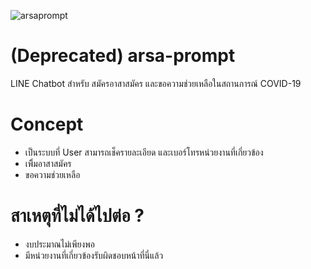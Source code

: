 ![arsaprompt](https://firebasestorage.googleapis.com/v0/b/arsa-prompt-offical.appspot.com/o/landing.png?alt=media&token=16cc9edb-e849-4688-aa7f-3699d2b354e9)

# (Deprecated) arsa-prompt
LINE Chatbot สำหรับ สมัครอาสาสมัคร และขอความช่วยเหลือในสถานการณ์ COVID-19

# Concept
- เป็นระบบที่ User สามารถเช็ครายละเอียด และเบอร์โทรหน่วยงานที่เกี่ยวข้อง
- เพิิ่มอาสาสมัคร
- ขอความช่วยเหลือ

# สาเหตุที่ไม่ได้ไปต่อ ?
- งบประมาณไม่เพียงพอ
- มีหน่วยงานที่เกี่ยวข้องรับผิดชอบหน้าที่นี่แล้ว


